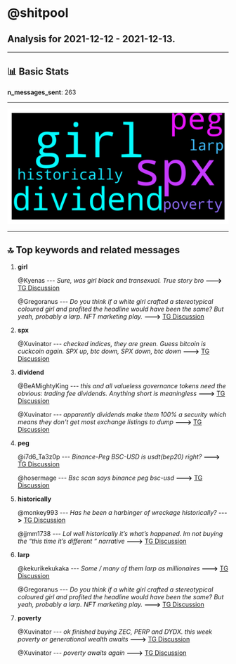 # **@shitpool**
 ## Analysis for **2021-12-12** - **2021-12-13**.

---

## 📊 **Basic Stats**

**n_messages_sent**: 263

---
![wordcloud](shitpool_1Days_wordcloud.png)

---


## 🔝 **Top keywords and related messages**

1. **girl**

    @Kyenas --- *Sure, was girl black and transexual. True story bro* **--->** [TG Discussion](https://t.me/shitpool/707048)

    @Gregoranus --- *Do you think if a white girl crafted a stereotypical coloured girl and profited the headline would have been the same? But yeah, probably a larp. NFT marketing play.* **--->** [TG Discussion](https://t.me/shitpool/707049)

2. **spx**

    @Xuvinator --- *checked indices, they are green. Guess bitcoin is cuckcoin again. SPX up, btc down, SPX down, btc down* **--->** [TG Discussion](https://t.me/shitpool/707015)

3. **dividend**

    @BeAMightyKing --- *this and all valueless governance tokens need the obvious: trading fee dividends. Anything short is meaningless* **--->** [TG Discussion](https://t.me/shitpool/707021)

    @Xuvinator --- *apparently dividends make them 100% a security which means they don't get most exchange listings to dump* **--->** [TG Discussion](https://t.me/shitpool/707023)

4. **peg**

    @i7d6_Ta3z0p --- *Binance-Peg BSC-USD is usdt(bep20) right?* **--->** [TG Discussion](https://t.me/shitpool/707095)

    @hosermage --- *Bsc scan says binance peg bsc-usd* **--->** [TG Discussion](https://t.me/shitpool/707101)

5. **historically**

    @monkey993 --- *Has he been a harbinger of wreckage historically?* **--->** [TG Discussion](https://t.me/shitpool/707039)

    @jjmm1738 --- *Lol well historically it’s what’s happened. Im not buying the “this time it’s different “ narrative* **--->** [TG Discussion](https://t.me/shitpool/707114)

6. **larp**

    @kekurikekukaka --- *Some / many of them larp as millionaires* **--->** [TG Discussion](https://t.me/shitpool/707000)

    @Gregoranus --- *Do you think if a white girl crafted a stereotypical coloured girl and profited the headline would have been the same? But yeah, probably a larp. NFT marketing play.* **--->** [TG Discussion](https://t.me/shitpool/707049)

7. **poverty**

    @Xuvinator --- *ok finished buying ZEC, PERP and DYDX. this week poverty or generational wealth awaits* **--->** [TG Discussion](https://t.me/shitpool/706995)

    @Xuvinator --- *poverty awaits again* **--->** [TG Discussion](https://t.me/shitpool/707014)

